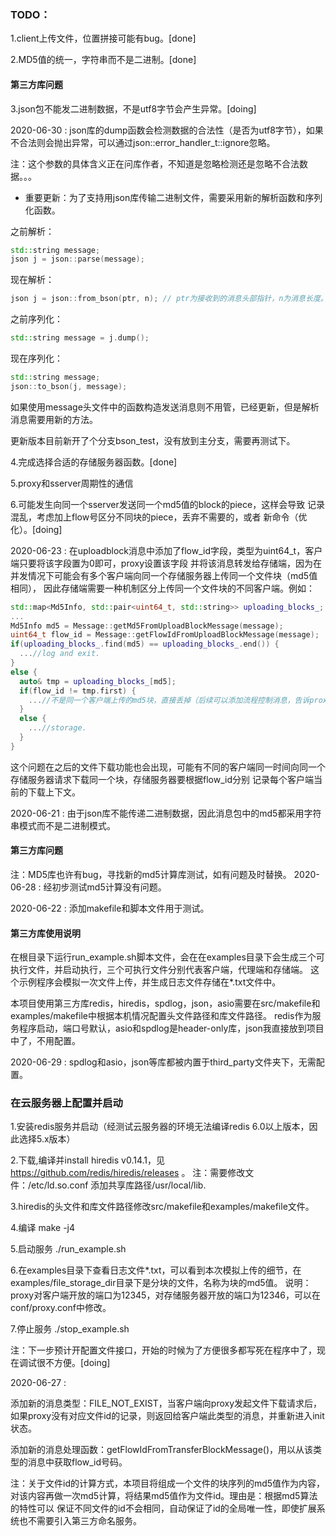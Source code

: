 ### TODO：

1.client上传文件，位置拼接可能有bug。[done]

2.MD5值的统一，字符串而不是二进制。[done]

#### 第三方库问题

3.json包不能发二进制数据，不是utf8字节会产生异常。[doing]

2020-06-30 : json库的dump函数会检测数据的合法性（是否为utf8字节），如果不合法则会抛出异常，可以通过json::error_handler_t::ignore忽略。

注：这个参数的具体含义正在问库作者，不知道是忽略检测还是忽略不合法数据。。。

* 重要更新：为了支持用json库传输二进制文件，需要采用新的解析函数和序列化函数。

之前解析：

```c++
std::string message;
json j = json::parse(message);
```

现在解析：

```c++
json j = json::from_bson(ptr, n); // ptr为接收到的消息头部指针，n为消息长度。
```

之前序列化：
```c++
std::string message = j.dump();
```

现在序列化：
```c++
std::string message;
json::to_bson(j, message);
```
如果使用message头文件中的函数构造发送消息则不用管，已经更新，但是解析消息需要用新的方法。

更新版本目前新开了个分支bson_test，没有放到主分支，需要再测试下。

4.完成选择合适的存储服务器函数。[done]

5.proxy和sserver周期性的通信

6.可能发生向同一个sserver发送同一个md5值的block的piece，这样会导致
记录混乱，考虑加上flow号区分不同块的piece，丢弃不需要的，或者
新命令（优化）。[doing]

2020-06-23 : 在uploadblock消息中添加了flow_id字段，类型为uint64_t，客户端只要将该字段置为0即可，proxy设置该字段
并将该消息转发给存储端，因为在并发情况下可能会有多个客户端向同一个存储服务器上传同一个文件块（md5值相同），
因此存储端需要一种机制区分上传同一个文件块的不同客户端。例如：

```c++
std::map<Md5Info, std::pair<uint64_t, std::string>> uploading_blocks_;
...
Md5Info md5 = Message::getMd5FromUploadBlockMessage(message);
uint64_t flow_id = Message::getFlowIdFromUploadBlockMessage(message);
if(uploading_blocks_.find(md5) == uploading_blocks_.end()) {
  ...//log and exit.
}
else {
  auto& tmp = uploading_blocks_[md5];
  if(flow_id != tmp.first) {
    ...//不是同一个客户端上传的md5块，直接丢掉（后续可以添加流程控制消息，告诉proxy该flow_id标识的客户端不需要继续上传该块，已经有其他客户端正在上传了。）
  }
  else {
    ...//storage.
  }
}
```

这个问题在之后的文件下载功能也会出现，可能有不同的客户端同一时间向同一个存储服务器请求下载同一个块，存储服务器要根据flow_id分别
记录每个客户端当前的下载上下文。

2020-06-21 : 
由于json库不能传递二进制数据，因此消息包中的md5都采用字符串模式而不是二进制模式。

#### 第三方库问题
注：MD5库也许有bug，寻找新的md5计算库测试，如有问题及时替换。
2020-06-28 :
经初步测试md5计算没有问题。

2020-06-22 : 
添加makefile和脚本文件用于测试。

#### 第三方库使用说明

在根目录下运行run_example.sh脚本文件，会在在examples目录下会生成三个可执行文件，并启动执行，三个可执行文件分别代表客户端，代理端和存储端。
这个示例程序会模拟一次文件上传，并生成日志文件存储在*.txt文件中。

本项目使用第三方库redis，hiredis，spdlog，json，asio需要在src/makefile和examples/makefile中根据本机情况配置头文件路径和库文件路径。
redis作为服务程序启动，端口号默认，asio和spdlog是header-only库，json我直接放到项目中了，不用配置。

2020-06-29 : spdlog和asio，json等库都被内置于third_party文件夹下，无需配置。

### 在云服务器上配置并启动

1.安装redis服务并启动（经测试云服务器的环境无法编译redis 6.0以上版本，因此选择5.x版本）

2.下载,编译并install hiredis v0.14.1，见 https://github.com/redis/hiredis/releases 。
注：需要修改文件：/etc/ld.so.conf 添加共享库路径/usr/local/lib.

3.hiredis的头文件和库文件路径修改src/makefile和examples/makefile文件。

4.编译 make -j4

5.启动服务 ./run_example.sh

6.在examples目录下查看日志文件*.txt，可以看到本次模拟上传的细节，在examples/file_storage_dir目录下是分块的文件，名称为块的md5值。
说明：proxy对客户端开放的端口为12345，对存储服务器开放的端口为12346，可以在conf/proxy.conf中修改。

7.停止服务 ./stop_example.sh

注：下一步预计开配置文件接口，开始的时候为了方便很多都写死在程序中了，现在调试很不方便。[doing]

2020-06-27 :

添加新的消息类型：FILE_NOT_EXIST，当客户端向proxy发起文件下载请求后，如果proxy没有对应文件id的记录，则返回给客户端此类型的消息，并重新进入init状态。

添加新的消息处理函数：getFlowIdFromTransferBlockMessage()，用以从该类型的消息中获取flow_id号码。

注：关于文件id的计算方式，本项目将组成一个文件的块序列的md5值作为内容，对该内容再做一次md5计算，将结果md5值作为文件id。理由是：根据md5算法的特性可以
保证不同文件的id不会相同，自动保证了id的全局唯一性，即使扩展系统也不需要引入第三方命名服务。


